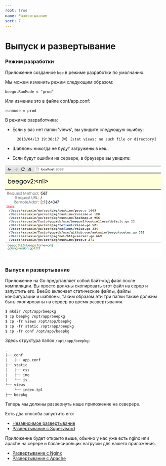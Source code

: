 ```yaml
---
root: true
name: Развертывание
sort: 7
---
```


# Выпуск и развертывание

### Режим разработки

Приложение созданное `bee` в режиме разработки по умолчанию.

Мы можем изменить режим следующим образом:

	beego.RunMode = "prod"

Или изменив это в файле conf/app.conf:

	runmode = prod


В режиме разработчика:

- Если у вас нет папки 'views', вы увидите следующую ошибку:

		2013/04/13 19:36:17 [W] [stat views: no such file or directory]

- Шаблоны никогда не будут загружены в кеш.

- Если будут ошибки на сервере, в браузере вы увидите:

![](./../images/dev.png)

###  Выпуск и развертывание

Приложение на Go представляет собой байт-код файл после компиляции. Вы просто должны скопировать этот файл на серер и запустить его. BeeGo включает статические файлы, файлы конфигурации и шаблоны, таким образом эти три папки также должны быть скопированы на сервер во время развертывания.

	$ mkdir /opt/app/beepkg
	$ cp beepkg /opt/app/beepkg
	$ cp -fr views /opt/app/beepkg
	$ cp -fr static /opt/app/beepkg
	$ cp -fr conf /opt/app/beepkg

Здесь структура папок `/opt/app/beepkg`:

	.
	├── conf
	│   ├── app.conf
	├── static
	│   ├── css
	│   ├── img
	│   └── js
	└── views
	    └── index.tpl
	├── beepkg

Теперь мы должны развернуть наше приложение на северере.

Есть два способа запустить его:

- [Независимое развертывание](./beego.md)
- [Развертывание с Supervisord](./supervisor.md)
	
Приложение будет открыто выше, обычно у нас уже есть nginx или apache на серере и балансировщик нагрузки для нашего приложения.

- [Развертывание с Nginx](./nginx.md)
- [Развертывание с Apache](./apache.md)
